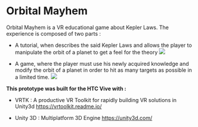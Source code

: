# Orbital Mayhem
Orbital Mayhem is a VR educational game about Kepler Laws. The experience is composed of two parts :

- A tutorial, when describes the said Kepler Laws and allows the player to manipulate the orbit of a planet to get a feel for the theory
![
](om_tuto.png)

- A game, where the player must use his newly acquired knowledge and modify the orbit of a planet in order to hit as many targets as possible in a limited time.
![
](om_game.gif)

**This prototype was built for the HTC Vive with :**

 - VRTK : A productive VR Toolkit for rapidly building VR solutions in Unity3d
 https://vrtoolkit.readme.io/

- Unity 3D : Multiplatform 3D Engine
https://unity3d.com/